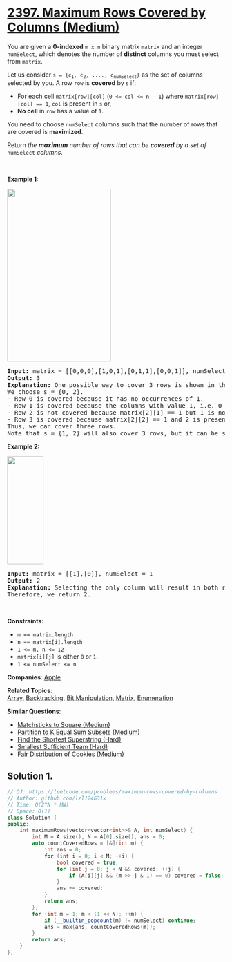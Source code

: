 # [2397. Maximum Rows Covered by Columns (Medium)](https://leetcode.com/problems/maximum-rows-covered-by-columns)

<p>You are given a <strong>0-indexed</strong> <code>m x n</code> binary matrix <code>matrix</code> and an integer <code>numSelect</code>, which denotes the number of <strong>distinct</strong> columns you must select from <code>matrix</code>.</p>
<p>Let us consider <code>s = {c<sub>1</sub>, c<sub>2</sub>, ...., c<sub>numSelect</sub>}</code> as the set of columns selected by you. A row <code>row</code> is <strong>covered</strong> by <code>s</code> if:</p>
<ul>
	<li>For each cell <code>matrix[row][col]</code> (<code>0 &lt;= col &lt;= n - 1</code>) where <code>matrix[row][col] == 1</code>, <code>col</code> is present in <code>s</code> or,</li>
	<li><strong>No cell</strong> in <code>row</code> has a value of <code>1</code>.</li>
</ul>
<p>You need to choose <code>numSelect</code> columns such that the number of rows that are covered is <strong>maximized</strong>.</p>
<p>Return <em>the <strong>maximum</strong> number of rows that can be <strong>covered</strong> by a set of </em><code>numSelect</code><em> columns.</em></p>
<p>&nbsp;</p>
<p><strong class="example">Example 1:</strong></p>
<img alt="" src="https://assets.leetcode.com/uploads/2022/07/14/rowscovered.png" style="width: 240px; height: 400px;">
<pre><strong>Input:</strong> matrix = [[0,0,0],[1,0,1],[0,1,1],[0,0,1]], numSelect = 2
<strong>Output:</strong> 3
<strong>Explanation:</strong> One possible way to cover 3 rows is shown in the diagram above.
We choose s = {0, 2}.
- Row 0 is covered because it has no occurrences of 1.
- Row 1 is covered because the columns with value 1, i.e. 0 and 2 are present in s.
- Row 2 is not covered because matrix[2][1] == 1 but 1 is not present in s.
- Row 3 is covered because matrix[2][2] == 1 and 2 is present in s.
Thus, we can cover three rows.
Note that s = {1, 2} will also cover 3 rows, but it can be shown that no more than three rows can be covered.
</pre>
<p><strong class="example">Example 2:</strong></p>
<img alt="" src="https://assets.leetcode.com/uploads/2022/07/14/rowscovered2.png" style="height: 250px; width: 84px;">
<pre><strong>Input:</strong> matrix = [[1],[0]], numSelect = 1
<strong>Output:</strong> 2
<strong>Explanation:</strong> Selecting the only column will result in both rows being covered since the entire matrix is selected.
Therefore, we return 2.
</pre>
<p>&nbsp;</p>
<p><strong>Constraints:</strong></p>
<ul>
	<li><code>m == matrix.length</code></li>
	<li><code>n == matrix[i].length</code></li>
	<li><code>1 &lt;= m, n &lt;= 12</code></li>
	<li><code>matrix[i][j]</code> is either <code>0</code> or <code>1</code>.</li>
	<li><code>1 &lt;= numSelect&nbsp;&lt;= n</code></li>
</ul>

**Companies**:
[Apple](https://leetcode.com/company/apple)

**Related Topics**:  
[Array](https://leetcode.com/tag/array/), [Backtracking](https://leetcode.com/tag/backtracking/), [Bit Manipulation](https://leetcode.com/tag/bit-manipulation/), [Matrix](https://leetcode.com/tag/matrix/), [Enumeration](https://leetcode.com/tag/enumeration/)

**Similar Questions**:
* [Matchsticks to Square (Medium)](https://leetcode.com/problems/matchsticks-to-square/)
* [Partition to K Equal Sum Subsets (Medium)](https://leetcode.com/problems/partition-to-k-equal-sum-subsets/)
* [Find the Shortest Superstring (Hard)](https://leetcode.com/problems/find-the-shortest-superstring/)
* [Smallest Sufficient Team (Hard)](https://leetcode.com/problems/smallest-sufficient-team/)
* [Fair Distribution of Cookies (Medium)](https://leetcode.com/problems/fair-distribution-of-cookies/)

## Solution 1.

```cpp
// OJ: https://leetcode.com/problems/maximum-rows-covered-by-columns
// Author: github.com/lzl124631x
// Time: O(2^N * MN)
// Space: O(1)
class Solution {
public:
    int maximumRows(vector<vector<int>>& A, int numSelect) {
        int M = A.size(), N = A[0].size(), ans = 0;
        auto countCoveredRows = [&](int m) {
            int ans = 0;
            for (int i = 0; i < M; ++i) {
                bool covered = true;
                for (int j = 0; j < N && covered; ++j) {
                    if (A[i][j] && (m >> j & 1) == 0) covered = false;
                }
                ans += covered;
            }
            return ans;
        };
        for (int m = 1; m < (1 << N); ++m) {
            if (__builtin_popcount(m) != numSelect) continue;
            ans = max(ans, countCoveredRows(m));
        }
        return ans;
    }
};
```